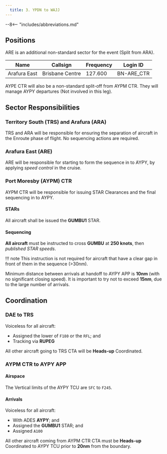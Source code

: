 ```yaml
---
  title: 3. YPDN to WAJJ
---
```


--8<-- "includes/abbreviations.md"

## Positions
ARE is an additional non-standard sector for the event (Split from ARA).

| Name | Callsign | Frequency | Login ID |
| ---- | -------- | --------- | -------- |
| Arafura East | Brisbane Centre | 127.600 | BN-ARE_CTR |

AYPE CTR will also be a non-standard split-off from AYPM CTR. They will manage AYPY departures (Not involved in this leg).

## Sector Responsibilities
### Territory South (TRS) and Arafura (ARA)
TRS and ARA will be responsible for ensuring the separation of aircraft in the Enroute phase of flight. No sequencing actions are required.

### Arafura East (ARE)
ARE will be responsible for starting to form the sequence in to AYPY, by applying *speed control* in the cruise.

### Port Moresby (AYPM) CTR
AYPM CTR will be responsible for issuing STAR Clearances and the final sequencing in to AYPY.

#### STARs
All aircraft shall be issued the **GUMBU1** STAR.  

#### Sequencing
**All aircraft** must be instructed to cross **GUMBU** at **250 knots**, then *published STAR speeds*.

!!! note
    This instruction is not required for aircraft that have a clear gap in front of them in the sequence (>30nm).

Minimum distance between arrivals at handoff to AYPY APP is **10nm** (with no significant closing speed). It is important to try not to exceed **15nm**, due to the large number of arrivals.

## Coordination
### DAE to TRS
Voiceless for all aircraft:

- Assigned the lower of `F180` or the `RFL`; and  
- Tracking via **RUPEG**

All other aircraft going to TRS CTA will be **Heads-up** Coordinated.

### AYPM CTR to AYPY APP
#### Airspace
The Vertical limits of the AYPY TCU are `SFC` to `F245`.

#### Arrivals
Voiceless for all aircraft:

- With ADES **AYPY**; and  
- Assigned the **GUMBU1** STAR; and  
- Assigned `A100`

All other aircraft coming from AYPM CTR CTA must be **Heads-up** Coordinated to AYPY TCU prior to **20nm** from the boundary.